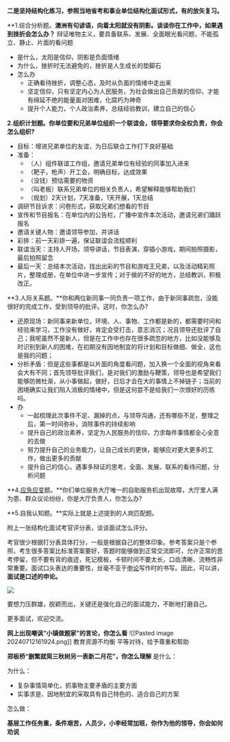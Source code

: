 
**二是坚持结构化练习，参照当地省考和事业单位结构化面试形式，有的放矢复习。**

**1.综合分析题。**澳洲有句谚语，向着太阳就没有阴影。谈谈你在工作中，如果遇到挫折会怎么办？**
辩证唯物主义，要具备联系、发展、全面眼光看问题，不能孤立、静止、片面的看问题
- 是什么，太阳是信仰，阴影是负面情绪
- 为什么，挫折时无法避免的，挫折是人生成长的垫脚石
- 怎么办
  - 正确看待挫折，调整心态，及时从负面的情绪中走出来
  - 坚定信仰，只有坚定内心为人民服务，为社会做出自己贡献的信仰，才能有绵延不绝的能量面对困难，化腐朽为神奇
  - 提升个人能力，个人政治素养，总结经验教训，建立自己的信心


**2.组织计划题。你单位要和兄弟单位组织一个联谊会，领导要求你全权负责，你会怎么组织?**
- 目标：增进兄弟单位的友谊，为日后联合工作打下良好基础
- 准备：
  - （人）组件联谊工作组，邀请兄弟单位有经验的同事加入进来
  - （靶子，枪声）开工会，明确目标，达成效果
  - （没钱）预估需要的物资
  - （叫老板）联系兄弟单位的相关负责人，希望解释能够帮助我们
  - （规划）2天计划，7天准备，1天开展，1天总结
- 调研节目诉求：问卷形式，获取兄弟们想看的节目
- 宣传和节目报名：在单位内的公告栏，广播中宣传本次活动，邀请兄弟们踊跃报名
- 邀请关键人物：邀请领导参加，并讲话
- 彩排：前一天彩排一遍，保证联谊会流程顺利
- 联谊当天：主持人开场，领导讲话，节目表演，穿插小游戏，期间拍照摄影，最后拍照留念
- 最后一天：总结本次活动，找出出彩的节目和游戏王兄弟，以及活动精彩照片，整理成册，在单位中进一步宣传；对于做的不好的地方，总结教训，积极改正。

**3.人际关系题。**你和两位新同事一同负责一项工作，由于新同事疏忽，没能很好的完成工作，受到领导的批评。这时，你怎么办?
-  还原现场：新同事来新单位，环境、人、事物、工作都是新的，都需要时间和经验来学习，工作没有做好，肯定会受打击，意志消沉；况且领导还批评了自己；我呢虽然不是新人，但是在工作中也存在很多疏忽的地方，比如没能够及时识别到新人的困难，在初期没有因地制宜的将计划和目标做细、做全，这也是我的问题；
- 分析矛盾：但是这些事都是以片面的角度看问题，加入换一个全面的视角来看会大有不同；首先领导批评我们，是对我们的激励与鞭策，领导也是希望我们能够防微杜渐，从小事做起，做好，日后才会在大的事情上不掉链子；当前的困境确实让我们陷入消极的情绪中，但是这何尝不是给我们一次很好的历练吗。
- 办
  - 一起梳理此次事件不足、漏掉的点，与领导沟通，还有哪些不足，整理之后，第一时间弥补，消除事件的持续影响
  - 提升自己的政治素养，坚定为人民服务的信仰，力求每件事情都全心全意的去做
  - 努力提升自己的业务能力，让自己成长的更快，能够应对更大更多的工作，做出更多的贡献
  - 提升自己的信心，遇事多辩证的思考，全面、发展、联系的看待问题，分析问题

**4.[应急应变](https://www.zhihu.com/search?q=%E5%BA%94%E6%80%A5%E5%BA%94%E5%8F%98&search_source=Entity&hybrid_search_source=Entity&hybrid_search_extra=%7B%22sourceType%22%3A%22answer%22%2C%22sourceId%22%3A771896887%7D)题。**你们单位服务大厅唯一的自助服务机出现故障，大厅里人满为患、群众议论纷纷，你是大厅负责人，你怎么办?

**5.自我认知题。**实际上就是上述提到的人岗匹配题。

附上一张结构化面试考官评分表，谈谈面试怎么评分。

考官很少根据打分表具体打分，一般是根据自己的整体印象。参考答案只是个参照，考生很多答案比标准答案要好，答题时能够做到正常交流即可，允许正常的思考停留，但不要有背的痕迹，死记模板，卡顿时间不要太长，口齿清晰、流畅性非常重要。面试口头表达的重要性，丝毫不亚于[申论](https://www.zhihu.com/search?q=%E7%94%B3%E8%AE%BA&search_source=Entity&hybrid_search_source=Entity&hybrid_search_extra=%7B%22sourceType%22%3A%22answer%22%2C%22sourceId%22%3A771896887%7D)写作时的书写。因此，可以讲，**面试是口述的申论。**

![](https://picx.zhimg.com/80/v2-a83df72b75def0cc831d107b6081012e_720w.webp?source=1def8aca)

要想力压群雄，脱颖而出，关键还是强化自己的面试能力，不断地打磨自己。

更多面试，欢迎交流。




**网上出现嘲讽“小镇做题家”的言论，你怎么看**
![[Pasted image 20240712161924.png]]
教育资源不均衡
平等对待，给予尊重和帮助

**郑板桥“删繁就简三秋树另一表新二月花”，你怎么理解**
是什么：

为什么：
- 复杂事情简单化，抓事物主要矛盾的主要方面
- 实事求是、因地制宜的采取具有自己特色的、适合自己的方案

怎么做：


**基层工作任务重，条件艰苦，人员少，小李经常加班，你作为他的领导，你会如何劝说**

